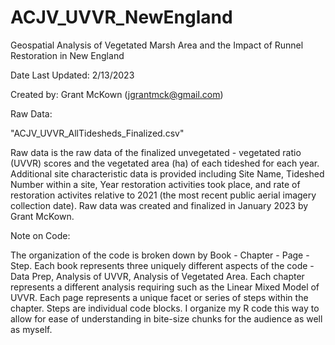# ACJV_UVVR_NewEngland
Geospatial Analysis of Vegetated Marsh Area and the Impact of Runnel Restoration in New England

Date Last Updated: 2/13/2023

Created by: Grant McKown (jgrantmck@gmail.com)


Raw Data:

"ACJV_UVVR_AllTidesheds_Finalized.csv"

Raw data is the raw data of the finalized unvegetated - vegetated ratio (UVVR) scores and the vegetated area (ha) of each tideshed for each year. Additional site characteristic data is provided including Site Name, Tideshed Number within a site, Year restoration activities took place, and rate of restoration activites relative to 2021 (the most recent public aerial imagery collection date). Raw data was created and finalized in January 2023 by Grant McKown. 


Note on Code:

The organization of the code is broken down by Book - Chapter - Page - Step. Each book represents three uniquely different aspects of the code - Data Prep, Analysis of UVVR, Analysis of Vegetated Area. Each chapter represents a different analysis requiring such as the Linear Mixed Model of UVVR. Each page represents a unique facet or series of steps within the chapter. Steps are individual code blocks. I organize my R code this way to allow for ease of understanding in bite-size chunks for the audience as well as myself. 



